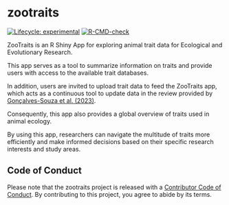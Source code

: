 
<!-- README.md is generated from README.Rmd. Please edit that file -->

# zootraits

<!-- badges: start -->

[![Lifecycle:
experimental](https://img.shields.io/badge/lifecycle-experimental-orange.svg)](https://lifecycle.r-lib.org/articles/stages.html#experimental)
[![R-CMD-check](https://github.com/beatrizmilz/zootraits/actions/workflows/R-CMD-check.yaml/badge.svg)](https://github.com/beatrizmilz/zootraits/actions/workflows/R-CMD-check.yaml)
<!-- badges: end -->

<p>ZooTraits is an R Shiny App for exploring animal trait data for Ecological and Evolutionary Research.</p> <p>This app serves as a tool to summarize information on traits and provide users with access to the available trait databases.</p> <p>In addition, users are invited to upload trait data to feed the ZooTraits app, which acts as a continuous tool to update data in the review provided by <a href="https://onlinelibrary.wiley.com/doi/full/10.1002/ece3.10016">Gonçalves-Souza et al. (2023)</a>.</p> <p>Consequently, this app also provides a global overview of traits used in animal ecology.</p> <p>By using this app, researchers can navigate the multitude of traits more efficiently and make informed decisions based on their specific research interests and study areas.</p>

## Code of Conduct

Please note that the zootraits project is released with a [Contributor
Code of
Conduct](https://contributor-covenant.org/version/2/1/CODE_OF_CONDUCT.html).
By contributing to this project, you agree to abide by its terms.
